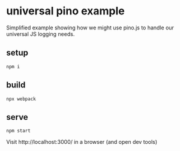 # universal pino example

Simplified example showing how we might use pino.js to handle our universal JS logging needs.

## setup
```
npm i
```

## build
```
npx webpack
```

## serve
```
npm start
```

Visit http://localhost:3000/ in a browser (and open dev tools)
